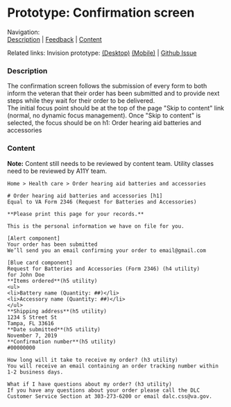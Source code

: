 # Prototype: Confirmation screen 

Navigation: <br>
[Description](https://github.com/department-of-veterans-affairs/va.gov-team/blob/master/products/medical-device-tool/design/prototype-confirmation-screen.md#description) | [Feedback](https://github.com/department-of-veterans-affairs/va.gov-team/blob/master/products/medical-device-tool/design/prototype-confirmation-screen.md#feedback) | [Content](https://github.com/department-of-veterans-affairs/va.gov-team/blob/master/products/medical-device-tool/design/prototype-confirmation-screen.md#content)

Related links: Invision prototype: [(Desktop)](https://vsateams.invisionapp.com/share/MYVTQ79UGNP) [(Mobile)](https://vsateams.invisionapp.com/share/NCVTQ81RDH7) | [Github Issue](https://github.com/department-of-veterans-affairs/va.gov-team/issues/6712)

### Description 
The confirmation screen follows the submission of every form to both inform the veteran that their order has been submitted and to provide next steps while they wait for their order to be delivered.<br>
The initial focus point should be at the top of the page "Skip to content" link (normal, no dynamic focus management).
Once "Skip to content" is selected, the focus should be on h1: Order hearing aid batteries and accessories

### Content
**Note:** Content still needs to be reviewed by content team. Utility classes need to be reviewed by A11Y team. 

```
Home > Health care > Order hearing aid batteries and accessories

# Order hearing aid batteries and accessories [h1]
Equal to VA Form 2346 (Request for Batteries and Accessories)

**Please print this page for your records.**

This is the personal information we have on file for you. 

[Alert component]
Your order has been submitted
We’ll send you an email confirming your order to email@gmail.com

[Blue card component]
Request for Batteries and Accessories (Form 2346) (h4 utility)
for John Doe
**Items ordered**(h5 utility)
<ul>
<li>Battery name (Quantity: ##)</li>
<li>Accessory name (Quantity: ##)</li>
</ul>
**Shipping address**(h5 utility)
1234 S Street St
Tampa, FL 33616
**Date submitted**(h5 utility)
November 7, 2019
**Confirmation number**(h5 utility)
#00000000

How long will it take to receive my order? (h3 utility)
You will receive an email containing an order tracking number within 1-2 business days.

What if I have questions about my order? (h3 utility)
If you have any questions about your order please call the DLC Customer Service Section at 303-273-6200 or email dalc.css@va.gov.
```
